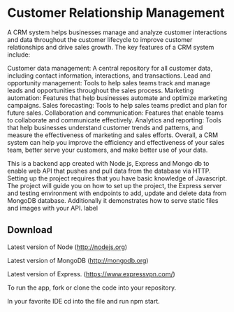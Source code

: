 # Customer Relationship Management
A CRM system helps businesses manage and analyze customer interactions and data throughout the customer lifecycle to improve customer relationships and drive sales growth. The key features of a CRM system include:

Customer data management: A central repository for all customer data, including contact information, interactions, and transactions.
Lead and opportunity management: Tools to help sales teams track and manage leads and opportunities throughout the sales process.
Marketing automation: Features that help businesses automate and optimize marketing campaigns.
Sales forecasting: Tools to help sales teams predict and plan for future sales.
Collaboration and communication: Features that enable teams to collaborate and communicate effectively.
Analytics and reporting: Tools that help businesses understand customer trends and patterns, and measure the effectiveness of marketing and sales efforts.
Overall, a CRM system can help you improve the efficiency and effectiveness of your sales team, better serve your customers, and make better use of your data.

This is a backend app created with Node.js, Express and Mongo db to enable web API that pushes and pull data from the database via HTTP.
Setting up the project requires that you have basic knowledge of Javascript. The project will guide you on how to set up the project, the Express server and testing environment with endpoints to add, update and delete data from MongoDB database. Additionally it demonstrates how to serve static files and images with your API. label

## Download
Latest version of Node (http://nodejs.org)

Latest version of MongoDB (http://mongodb.org)

Latest version of Express. (https://www.expressvpn.com/)

To run the app, fork or clone the code into your repository.

In your favorite IDE cd into the file and run npm start.